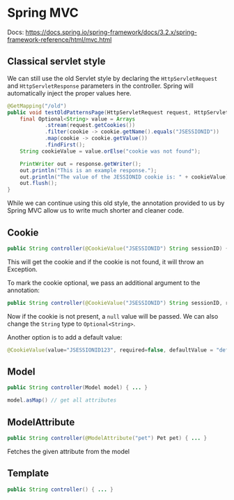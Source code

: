 # Spring MVC

Docs: https://docs.spring.io/spring-framework/docs/3.2.x/spring-framework-reference/html/mvc.html

## Classical servlet style

We can still use the old Servlet style by declaring the `HttpServletRequest` and `HttpServletResponse` parameters in the controller. Spring will automatically inject the proper values here.

```java
@GetMapping("/old")
public void testOldPatternsPage(HttpServletRequest request, HttpServletResponse response) throws IOException {
    final Optional<String> value = Arrays
            .stream(request.getCookies())
            .filter(cookie -> cookie.getName().equals("JSESSIONID"))
            .map(cookie -> cookie.getValue())
            .findFirst();
    String cookieValue = value.orElse("cookie was not found");

    PrintWriter out = response.getWriter();
    out.println("This is an example response.");
    out.println("The value of the JESSIONID cookie is: " + cookieValue);
    out.flush();
}
```

While we can continue using this old style, the annotation provided to us by Spring MVC allow us to write much shorter and cleaner code.

## Cookie

```java
public String controller(@CookieValue("JSESSIONID") String sessionID) { ... }
```

This will get the cookie and if the cookie is not found, it will throw an Exception.

To mark the cookie optional, we pass an additional argument to the annotation:

```java
public String controller(@CookieValue("JSESSIONID") String sessionID, required=false) { ... }
```

Now if the cookie is not present, a `null` value will be passed. We can also change the `String` type to `Optional<String>`.

Another option is to add a default value:
```java
@CookieValue(value="JSESSIONID123", required=false, defaultValue = "defaultValue") String sessionID) {
```

## Model

```java
public String controller(Model model) { ... }

model.asMap() // get all attributes
```

## ModelAttribute

```java
public String controller(@ModelAttribute("pet") Pet pet) { ... }
```
Fetches the given attribute from the model

## Template

```java
public String controller() { ... }
```
